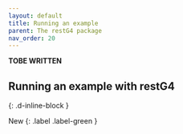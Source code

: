 ```yaml
---
layout: default
title: Running an example
parent: The restG4 package
nav_order: 20
---
```


**TOBE WRITTEN**

## Running an example with restG4
{: .d-inline-block }

New {: .label .label-green }

